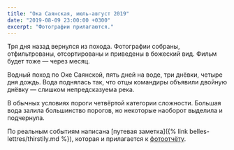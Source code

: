 ```yaml
---
title: "Ока Саянская, июль-август 2019"
date: "2019-08-09 23:00:00 +0300"
excerpt: "Фотографии прилагаются."
---
```


Тря дня назад вернулся из похода. Фотографии собраны, отфильтрованы, отсортированы и приведены в божеский вид. Фильм будет тоже&nbsp;&mdash; через месяц.

Водный поход по Оке Саянской, пять дней на воде, три днёвки, четыре дня дождь. Вода поднялась так, что отцы командиры объявили двойную днёвку&nbsp;&mdash; слишком непредсказуема река.

В обычных условиях пороги четвёртой категории сложности. Большая вода залила большинство порогов, но некоторые наоборот выделила и подчернула.

По реальным событиям написана [путевая заметка]({% link belles-lettres/thirstily.md %}), которая и прилагается к [фотоотчёту](https://disk.yandex.ru/a/_hW4eIEtTzUc_g).

